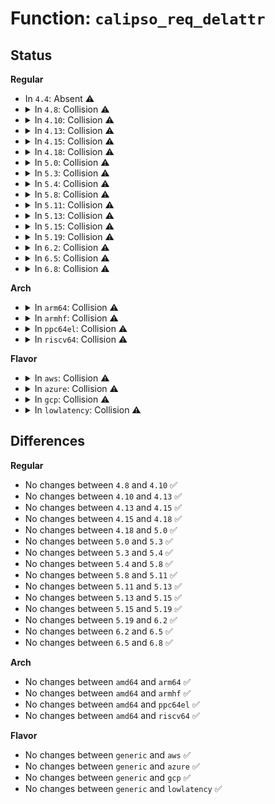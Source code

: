 # Function: <code>calipso_req_delattr</code>

## Status
<b>Regular</b>
<ul>
<li>
In <code>4.4</code>: Absent ⚠️
</li>
<li>
<details>
<summary>In <code>4.8</code>: Collision ⚠️</summary>

```c
void calipso_req_delattr(struct request_sock *req);
```

**Collision:** Static-Global Collision

**Inline:** No

**Transformation:** False

**Instances:**

```
In net/ipv6/calipso.c (ffffffff8186fec0)
Location: net/ipv6/calipso.c:1250
Inline: False
```
```
In net/netlabel/netlabel_calipso.c (ffffffff818839d0)
Location: net/netlabel/netlabel_calipso.c:614
Inline: False
Direct callers:
  - net/netlabel/netlabel_kapi.c:netlbl_req_delattr
```
**Symbols:**

```
ffffffff8186fec0-ffffffff8186ffb3: calipso_req_delattr (STB_LOCAL)
ffffffff818839d0-ffffffff818839eb: calipso_req_delattr (STB_GLOBAL)
```
</details>
</li>
<li>
<details>
<summary>In <code>4.10</code>: Collision ⚠️</summary>

```c
void calipso_req_delattr(struct request_sock *req);
```

**Collision:** Static-Global Collision

**Inline:** No

**Transformation:** False

**Instances:**

```
In net/ipv6/calipso.c (ffffffff818a2e30)
Location: net/ipv6/calipso.c:1250
Inline: False
```
```
In net/netlabel/netlabel_calipso.c (ffffffff818b8270)
Location: net/netlabel/netlabel_calipso.c:617
Inline: False
Direct callers:
  - net/netlabel/netlabel_kapi.c:netlbl_req_delattr
```
**Symbols:**

```
ffffffff818a2e30-ffffffff818a2f23: calipso_req_delattr (STB_LOCAL)
ffffffff818b8270-ffffffff818b828b: calipso_req_delattr (STB_GLOBAL)
```
</details>
</li>
<li>
<details>
<summary>In <code>4.13</code>: Collision ⚠️</summary>

```c
void calipso_req_delattr(struct request_sock *req);
```

**Collision:** Static-Global Collision

**Inline:** No

**Transformation:** False

**Instances:**

```
In net/ipv6/calipso.c (ffffffff818c9410)
Location: net/ipv6/calipso.c:1250
Inline: False
```
```
In net/netlabel/netlabel_calipso.c (ffffffff818deb60)
Location: net/netlabel/netlabel_calipso.c:617
Inline: False
Direct callers:
  - net/netlabel/netlabel_kapi.c:netlbl_req_delattr
```
**Symbols:**

```
ffffffff818c9410-ffffffff818c94fa: calipso_req_delattr (STB_LOCAL)
ffffffff818deb60-ffffffff818deb7c: calipso_req_delattr (STB_GLOBAL)
```
</details>
</li>
<li>
<details>
<summary>In <code>4.15</code>: Collision ⚠️</summary>

```c
void calipso_req_delattr(struct request_sock *req);
```

**Collision:** Static-Global Collision

**Inline:** No

**Transformation:** False

**Instances:**

```
In net/ipv6/calipso.c (ffffffff8194cab0)
Location: net/ipv6/calipso.c:1250
Inline: False
```
```
In net/netlabel/netlabel_calipso.c (ffffffff81964820)
Location: net/netlabel/netlabel_calipso.c:617
Inline: False
Direct callers:
  - net/netlabel/netlabel_kapi.c:netlbl_req_delattr
```
**Symbols:**

```
ffffffff8194cab0-ffffffff8194cba0: calipso_req_delattr (STB_LOCAL)
ffffffff81964820-ffffffff81964842: calipso_req_delattr (STB_GLOBAL)
```
</details>
</li>
<li>
<details>
<summary>In <code>4.18</code>: Collision ⚠️</summary>

```c
void calipso_req_delattr(struct request_sock *req);
```

**Collision:** Static-Global Collision

**Inline:** No

**Transformation:** False

**Instances:**

```
In net/ipv6/calipso.c (ffffffff819a5ea0)
Location: net/ipv6/calipso.c:1248
Inline: False
```
```
In net/netlabel/netlabel_calipso.c (ffffffff819be0c0)
Location: net/netlabel/netlabel_calipso.c:617
Inline: False
Direct callers:
  - net/netlabel/netlabel_kapi.c:netlbl_req_delattr
```
**Symbols:**

```
ffffffff819a5ea0-ffffffff819a5f7f: calipso_req_delattr (STB_LOCAL)
ffffffff819be0c0-ffffffff819be0e1: calipso_req_delattr (STB_GLOBAL)
```
</details>
</li>
<li>
<details>
<summary>In <code>5.0</code>: Collision ⚠️</summary>

```c
void calipso_req_delattr(struct request_sock *req);
```

**Collision:** Static-Global Collision

**Inline:** No

**Transformation:** False

**Instances:**

```
In net/ipv6/calipso.c (ffffffff819dc550)
Location: net/ipv6/calipso.c:1248
Inline: False
```
```
In net/netlabel/netlabel_calipso.c (ffffffff819f5260)
Location: net/netlabel/netlabel_calipso.c:617
Inline: False
Direct callers:
  - net/netlabel/netlabel_kapi.c:netlbl_req_delattr
```
**Symbols:**

```
ffffffff819dc550-ffffffff819dc62f: calipso_req_delattr (STB_LOCAL)
ffffffff819f5260-ffffffff819f5281: calipso_req_delattr (STB_GLOBAL)
```
</details>
</li>
<li>
<details>
<summary>In <code>5.3</code>: Collision ⚠️</summary>

```c
void calipso_req_delattr(struct request_sock *req);
```

**Collision:** Static-Global Collision

**Inline:** No

**Transformation:** False

**Instances:**

```
In net/ipv6/calipso.c (ffffffff81a4c240)
Location: net/ipv6/calipso.c:1234
Inline: False
```
```
In net/netlabel/netlabel_calipso.c (ffffffff81a64730)
Location: net/netlabel/netlabel_calipso.c:604
Inline: False
Direct callers:
  - net/netlabel/netlabel_kapi.c:netlbl_req_delattr
```
**Symbols:**

```
ffffffff81a4c240-ffffffff81a4c31f: calipso_req_delattr (STB_LOCAL)
ffffffff81a64730-ffffffff81a64751: calipso_req_delattr (STB_GLOBAL)
```
</details>
</li>
<li>
<details>
<summary>In <code>5.4</code>: Collision ⚠️</summary>

```c
void calipso_req_delattr(struct request_sock *req);
```

**Collision:** Static-Global Collision

**Inline:** No

**Transformation:** False

**Instances:**

```
In net/ipv6/calipso.c (ffffffff81a82e10)
Location: net/ipv6/calipso.c:1234
Inline: False
```
```
In net/netlabel/netlabel_calipso.c (ffffffff81a9b2b0)
Location: net/netlabel/netlabel_calipso.c:604
Inline: False
Direct callers:
  - net/netlabel/netlabel_kapi.c:netlbl_req_delattr
```
**Symbols:**

```
ffffffff81a82e10-ffffffff81a82eef: calipso_req_delattr (STB_LOCAL)
ffffffff81a9b2b0-ffffffff81a9b2d1: calipso_req_delattr (STB_GLOBAL)
```
</details>
</li>
<li>
<details>
<summary>In <code>5.8</code>: Collision ⚠️</summary>

```c
void calipso_req_delattr(struct request_sock *req);
```

**Collision:** Static-Global Collision

**Inline:** No

**Transformation:** False

**Instances:**

```
In net/ipv6/calipso.c (ffffffff81b7cc70)
Location: net/ipv6/calipso.c:1235
Inline: False
```
```
In net/netlabel/netlabel_calipso.c (ffffffff81b96b10)
Location: net/netlabel/netlabel_calipso.c:604
Inline: False
Direct callers:
  - net/netlabel/netlabel_kapi.c:netlbl_req_setattr
```
**Symbols:**

```
ffffffff81b7cc70-ffffffff81b7cd69: calipso_req_delattr (STB_LOCAL)
ffffffff81b96b10-ffffffff81b96b31: calipso_req_delattr (STB_GLOBAL)
```
</details>
</li>
<li>
<details>
<summary>In <code>5.11</code>: Collision ⚠️</summary>

```c
void calipso_req_delattr(struct request_sock *req);
```

**Collision:** Static-Global Collision

**Inline:** No

**Transformation:** False

**Instances:**

```
In net/ipv6/calipso.c (ffffffff81b8bd20)
Location: net/ipv6/calipso.c:1231
Inline: False
```
```
In net/netlabel/netlabel_calipso.c (ffffffff81ba6780)
Location: net/netlabel/netlabel_calipso.c:605
Inline: False
Direct callers:
  - net/netlabel/netlabel_kapi.c:netlbl_req_setattr
```
**Symbols:**

```
ffffffff81b8bd20-ffffffff81b8be19: calipso_req_delattr (STB_LOCAL)
ffffffff81ba6780-ffffffff81ba67a1: calipso_req_delattr (STB_GLOBAL)
```
</details>
</li>
<li>
<details>
<summary>In <code>5.13</code>: Collision ⚠️</summary>

```c
void calipso_req_delattr(struct request_sock *req);
```

**Collision:** Static-Global Collision

**Inline:** No

**Transformation:** False

**Instances:**

```
In net/ipv6/calipso.c (ffffffff81b7ab90)
Location: net/ipv6/calipso.c:1231
Inline: False
```
```
In net/netlabel/netlabel_calipso.c (ffffffff81b95910)
Location: net/netlabel/netlabel_calipso.c:605
Inline: False
Direct callers:
  - net/netlabel/netlabel_kapi.c:netlbl_req_setattr
```
**Symbols:**

```
ffffffff81b7ab90-ffffffff81b7ac97: calipso_req_delattr (STB_LOCAL)
ffffffff81b95910-ffffffff81b95931: calipso_req_delattr (STB_GLOBAL)
```
</details>
</li>
<li>
<details>
<summary>In <code>5.15</code>: Collision ⚠️</summary>

```c
void calipso_req_delattr(struct request_sock *req);
```

**Collision:** Static-Global Collision

**Inline:** No

**Transformation:** False

**Instances:**

```
In net/ipv6/calipso.c (ffffffff81c45850)
Location: net/ipv6/calipso.c:1231
Inline: False
```
```
In net/netlabel/netlabel_calipso.c (ffffffff81c62140)
Location: net/netlabel/netlabel_calipso.c:605
Inline: False
Direct callers:
  - net/netlabel/netlabel_kapi.c:netlbl_req_setattr
```
**Symbols:**

```
ffffffff81c45850-ffffffff81c45957: calipso_req_delattr (STB_LOCAL)
ffffffff81c62140-ffffffff81c62161: calipso_req_delattr (STB_GLOBAL)
```
</details>
</li>
<li>
<details>
<summary>In <code>5.19</code>: Collision ⚠️</summary>

```c
void calipso_req_delattr(struct request_sock *req);
```

**Collision:** Static-Global Collision

**Inline:** No

**Transformation:** False

**Instances:**

```
In net/ipv6/calipso.c (ffffffff81de4950)
Location: net/ipv6/calipso.c:1231
Inline: False
```
```
In net/netlabel/netlabel_calipso.c (ffffffff81e04860)
Location: net/netlabel/netlabel_calipso.c:605
Inline: False
Direct callers:
  - net/netlabel/netlabel_kapi.c:netlbl_req_setattr
```
**Symbols:**

```
ffffffff81de4950-ffffffff81de4a7b: calipso_req_delattr (STB_LOCAL)
ffffffff81e04860-ffffffff81e04891: calipso_req_delattr (STB_GLOBAL)
```
</details>
</li>
<li>
<details>
<summary>In <code>6.2</code>: Collision ⚠️</summary>

```c
void calipso_req_delattr(struct request_sock *req);
```

**Collision:** Static-Global Collision

**Inline:** No

**Transformation:** False

**Instances:**

```
In net/ipv6/calipso.c (ffffffff81fb70c0)
Location: net/ipv6/calipso.c:1231
Inline: False
```
```
In net/netlabel/netlabel_calipso.c (ffffffff81fd9920)
Location: net/netlabel/netlabel_calipso.c:606
Inline: False
Direct callers:
  - net/netlabel/netlabel_kapi.c:netlbl_req_setattr
```
**Symbols:**

```
ffffffff81fb70c0-ffffffff81fb71eb: calipso_req_delattr (STB_LOCAL)
ffffffff81fd9920-ffffffff81fd9951: calipso_req_delattr (STB_GLOBAL)
```
</details>
</li>
<li>
<details>
<summary>In <code>6.5</code>: Collision ⚠️</summary>

```c
void calipso_req_delattr(struct request_sock *req);
```

**Collision:** Static-Global Collision

**Inline:** No

**Transformation:** False

**Instances:**

```
In net/ipv6/calipso.c (ffffffff82017800)
Location: net/ipv6/calipso.c:1231
Inline: False
```
```
In net/netlabel/netlabel_calipso.c (ffffffff820555f0)
Location: net/netlabel/netlabel_calipso.c:606
Inline: False
Direct callers:
  - net/netlabel/netlabel_kapi.c:netlbl_req_setattr
```
**Symbols:**

```
ffffffff82017800-ffffffff82017929: calipso_req_delattr (STB_LOCAL)
ffffffff820555f0-ffffffff82055621: calipso_req_delattr (STB_GLOBAL)
```
</details>
</li>
<li>
<details>
<summary>In <code>6.8</code>: Collision ⚠️</summary>

```c
void calipso_req_delattr(struct request_sock *req);
```

**Collision:** Static-Global Collision

**Inline:** No

**Transformation:** False

**Instances:**

```
In net/ipv6/calipso.c (ffffffff820e67d0)
Location: net/ipv6/calipso.c:1231
Inline: False
```
```
In net/netlabel/netlabel_calipso.c (ffffffff82127f10)
Location: net/netlabel/netlabel_calipso.c:609
Inline: False
Direct callers:
  - net/netlabel/netlabel_kapi.c:netlbl_req_setattr
```
**Symbols:**

```
ffffffff820e67d0-ffffffff820e68f9: calipso_req_delattr (STB_LOCAL)
ffffffff82127f10-ffffffff82127f41: calipso_req_delattr (STB_GLOBAL)
```
</details>
</li>
</ul>
<b>Arch</b>
<ul>
<li>
<details>
<summary>In <code>arm64</code>: Collision ⚠️</summary>

```c
void calipso_req_delattr(struct request_sock *req);
```

**Collision:** Static-Global Collision

**Inline:** No

**Transformation:** False

**Instances:**

```
In net/ipv6/calipso.c (ffff800010d4d500)
Location: net/ipv6/calipso.c:1234
Inline: False
```
```
In net/netlabel/netlabel_calipso.c (ffff800010d6b0b0)
Location: net/netlabel/netlabel_calipso.c:604
Inline: False
Direct callers:
  - net/netlabel/netlabel_kapi.c:netlbl_req_delattr
```
**Symbols:**

```
ffff800010d4d500-ffff800010d4d618: calipso_req_delattr (STB_LOCAL)
ffff800010d6b0b0-ffff800010d6b0ec: calipso_req_delattr (STB_GLOBAL)
```
</details>
</li>
<li>
<details>
<summary>In <code>armhf</code>: Collision ⚠️</summary>

```c
void calipso_req_delattr(struct request_sock *req);
```

**Collision:** Static-Global Collision

**Inline:** No

**Transformation:** False

**Instances:**

```
In net/ipv6/calipso.c (c0e4f910)
Location: net/ipv6/calipso.c:1234
Inline: False
```
```
In net/netlabel/netlabel_calipso.c (c0e69554)
Location: net/netlabel/netlabel_calipso.c:604
Inline: False
Direct callers:
  - net/netlabel/netlabel_kapi.c:netlbl_req_delattr
```
**Symbols:**

```
c0e4f910-c0e4fa34: calipso_req_delattr (STB_LOCAL)
c0e69554-c0e69588: calipso_req_delattr (STB_GLOBAL)
```
</details>
</li>
<li>
<details>
<summary>In <code>ppc64el</code>: Collision ⚠️</summary>

```c
void calipso_req_delattr(struct request_sock *req);
```

**Collision:** Static-Global Collision

**Inline:** No

**Transformation:** False

**Instances:**

```
In net/ipv6/calipso.c (c000000000e85cc0)
Location: net/ipv6/calipso.c:1234
Inline: False
```
```
In net/netlabel/netlabel_calipso.c (c000000000ea8650)
Location: net/netlabel/netlabel_calipso.c:604
Inline: False
Direct callers:
  - net/netlabel/netlabel_kapi.c:netlbl_req_delattr
```
**Symbols:**

```
c000000000e85cc0-c000000000e85e30: calipso_req_delattr (STB_LOCAL)
c000000000ea8650-c000000000ea86a0: calipso_req_delattr (STB_GLOBAL)
```
</details>
</li>
<li>
<details>
<summary>In <code>riscv64</code>: Collision ⚠️</summary>

```c
void calipso_req_delattr(struct request_sock *req);
```

**Collision:** Static-Global Collision

**Inline:** No

**Transformation:** False

**Instances:**

```
In net/ipv6/calipso.c (ffffffe00088630a)
Location: net/ipv6/calipso.c:1234
Inline: False
```
```
In net/netlabel/netlabel_calipso.c (ffffffe00089d9a2)
Location: net/netlabel/netlabel_calipso.c:604
Inline: False
Direct callers:
  - net/netlabel/netlabel_kapi.c:netlbl_req_delattr
```
**Symbols:**

```
ffffffe00088630a-ffffffe0008863c8: calipso_req_delattr (STB_LOCAL)
ffffffe00089d9a2-ffffffe00089d9d2: calipso_req_delattr (STB_GLOBAL)
```
</details>
</li>
</ul>
<b>Flavor</b>
<ul>
<li>
<details>
<summary>In <code>aws</code>: Collision ⚠️</summary>

```c
void calipso_req_delattr(struct request_sock *req);
```

**Collision:** Static-Global Collision

**Inline:** No

**Transformation:** False

**Instances:**

```
In net/ipv6/calipso.c (ffffffff81a224a0)
Location: net/ipv6/calipso.c:1234
Inline: False
```
```
In net/netlabel/netlabel_calipso.c (ffffffff81a3a640)
Location: net/netlabel/netlabel_calipso.c:604
Inline: False
Direct callers:
  - net/netlabel/netlabel_kapi.c:netlbl_req_delattr
```
**Symbols:**

```
ffffffff81a224a0-ffffffff81a2257f: calipso_req_delattr (STB_LOCAL)
ffffffff81a3a640-ffffffff81a3a661: calipso_req_delattr (STB_GLOBAL)
```
</details>
</li>
<li>
<details>
<summary>In <code>azure</code>: Collision ⚠️</summary>

```c
void calipso_req_delattr(struct request_sock *req);
```

**Collision:** Static-Global Collision

**Inline:** No

**Transformation:** False

**Instances:**

```
In net/ipv6/calipso.c (ffffffff819df260)
Location: net/ipv6/calipso.c:1234
Inline: False
```
```
In net/netlabel/netlabel_calipso.c (ffffffff819f7260)
Location: net/netlabel/netlabel_calipso.c:604
Inline: False
Direct callers:
  - net/netlabel/netlabel_kapi.c:netlbl_req_delattr
```
**Symbols:**

```
ffffffff819df260-ffffffff819df33f: calipso_req_delattr (STB_LOCAL)
ffffffff819f7260-ffffffff819f7281: calipso_req_delattr (STB_GLOBAL)
```
</details>
</li>
<li>
<details>
<summary>In <code>gcp</code>: Collision ⚠️</summary>

```c
void calipso_req_delattr(struct request_sock *req);
```

**Collision:** Static-Global Collision

**Inline:** No

**Transformation:** False

**Instances:**

```
In net/ipv6/calipso.c (ffffffff81a8cf20)
Location: net/ipv6/calipso.c:1234
Inline: False
```
```
In net/netlabel/netlabel_calipso.c (ffffffff81aa64f0)
Location: net/netlabel/netlabel_calipso.c:604
Inline: False
Direct callers:
  - net/netlabel/netlabel_kapi.c:netlbl_req_delattr
```
**Symbols:**

```
ffffffff81a8cf20-ffffffff81a8cfff: calipso_req_delattr (STB_LOCAL)
ffffffff81aa64f0-ffffffff81aa6511: calipso_req_delattr (STB_GLOBAL)
```
</details>
</li>
<li>
<details>
<summary>In <code>lowlatency</code>: Collision ⚠️</summary>

```c
void calipso_req_delattr(struct request_sock *req);
```

**Collision:** Static-Global Collision

**Inline:** No

**Transformation:** False

**Instances:**

```
In net/ipv6/calipso.c (ffffffff81a99be0)
Location: net/ipv6/calipso.c:1234
Inline: False
```
```
In net/netlabel/netlabel_calipso.c (ffffffff81ab2890)
Location: net/netlabel/netlabel_calipso.c:604
Inline: False
Direct callers:
  - net/netlabel/netlabel_kapi.c:netlbl_req_delattr
```
**Symbols:**

```
ffffffff81a99be0-ffffffff81a99cbf: calipso_req_delattr (STB_LOCAL)
ffffffff81ab2890-ffffffff81ab28b1: calipso_req_delattr (STB_GLOBAL)
```
</details>
</li>
</ul>

## Differences
<b>Regular</b>
<ul>
<li>
No changes between <code>4.8</code> and <code>4.10</code> ✅
</li>
<li>
No changes between <code>4.10</code> and <code>4.13</code> ✅
</li>
<li>
No changes between <code>4.13</code> and <code>4.15</code> ✅
</li>
<li>
No changes between <code>4.15</code> and <code>4.18</code> ✅
</li>
<li>
No changes between <code>4.18</code> and <code>5.0</code> ✅
</li>
<li>
No changes between <code>5.0</code> and <code>5.3</code> ✅
</li>
<li>
No changes between <code>5.3</code> and <code>5.4</code> ✅
</li>
<li>
No changes between <code>5.4</code> and <code>5.8</code> ✅
</li>
<li>
No changes between <code>5.8</code> and <code>5.11</code> ✅
</li>
<li>
No changes between <code>5.11</code> and <code>5.13</code> ✅
</li>
<li>
No changes between <code>5.13</code> and <code>5.15</code> ✅
</li>
<li>
No changes between <code>5.15</code> and <code>5.19</code> ✅
</li>
<li>
No changes between <code>5.19</code> and <code>6.2</code> ✅
</li>
<li>
No changes between <code>6.2</code> and <code>6.5</code> ✅
</li>
<li>
No changes between <code>6.5</code> and <code>6.8</code> ✅
</li>
</ul>
<b>Arch</b>
<ul>
<li>
No changes between <code>amd64</code> and <code>arm64</code> ✅
</li>
<li>
No changes between <code>amd64</code> and <code>armhf</code> ✅
</li>
<li>
No changes between <code>amd64</code> and <code>ppc64el</code> ✅
</li>
<li>
No changes between <code>amd64</code> and <code>riscv64</code> ✅
</li>
</ul>
<b>Flavor</b>
<ul>
<li>
No changes between <code>generic</code> and <code>aws</code> ✅
</li>
<li>
No changes between <code>generic</code> and <code>azure</code> ✅
</li>
<li>
No changes between <code>generic</code> and <code>gcp</code> ✅
</li>
<li>
No changes between <code>generic</code> and <code>lowlatency</code> ✅
</li>
</ul>
